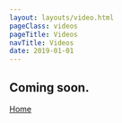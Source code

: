```yaml
---
layout: layouts/video.html
pageClass: videos
pageTitle: Videos
navTitle: Videos
date: 2019-01-01
---
```


## Coming soon.

[Home](/)